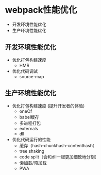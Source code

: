 # webpack性能优化
* 开发环境性能优化
* 生产环境性能优化

## 开发环境性能优化
* 优化打包构建速度
  * HMR
* 优化代码调试
  * source-map

## 生产环境性能优化
* 优化打包构建速度 (提升开发者的体验)
  * oneOf
  * babel缓存
  * 多进程打包
  * externals
  * dll
* 优化代码运行的性能
  * 缓存（hash-chunkhash-contenthash）
  * tree shaking
  * code split（会和dll一起更加细致地分割）
  * 懒加载/预加载
  * PWA
